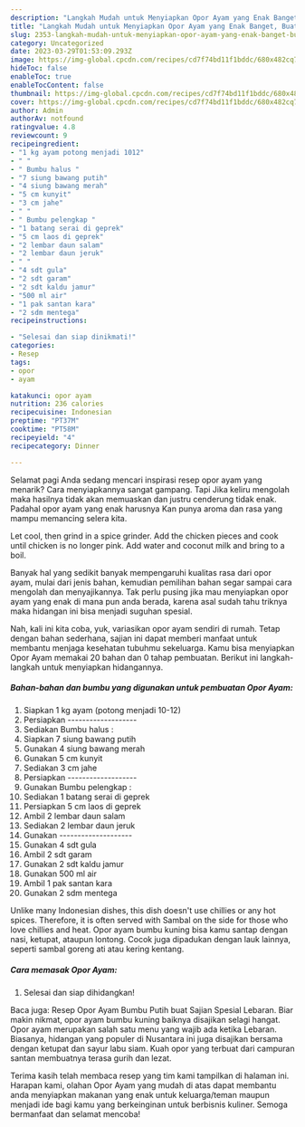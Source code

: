 ```yaml
---
description: "Langkah Mudah untuk Menyiapkan Opor Ayam yang Enak Banget, Buat Buka Puasa Bikin Ngiler"
title: "Langkah Mudah untuk Menyiapkan Opor Ayam yang Enak Banget, Buat Buka Puasa Bikin Ngiler"
slug: 2353-langkah-mudah-untuk-menyiapkan-opor-ayam-yang-enak-banget-buat-buka-puasa-bikin-ngiler
category: Uncategorized
date: 2023-03-29T01:53:09.293Z
image: https://img-global.cpcdn.com/recipes/cd7f74bd11f1bddc/680x482cq70/opor-ayam-foto-resep-utama.jpg
hideToc: false
enableToc: true
enableTocContent: false
thumbnail: https://img-global.cpcdn.com/recipes/cd7f74bd11f1bddc/680x482cq70/opor-ayam-foto-resep-utama.jpg
cover: https://img-global.cpcdn.com/recipes/cd7f74bd11f1bddc/680x482cq70/opor-ayam-foto-resep-utama.jpg
author: Admin
authorAv: notfound
ratingvalue: 4.8
reviewcount: 9
recipeingredient:
- "1 kg ayam potong menjadi 1012"
- " "
- " Bumbu halus "
- "7 siung bawang putih"
- "4 siung bawang merah"
- "5 cm kunyit"
- "3 cm jahe"
- " "
- " Bumbu pelengkap "
- "1 batang serai di geprek"
- "5 cm laos di geprek"
- "2 lembar daun salam"
- "2 lembar daun jeruk"
- " "
- "4 sdt gula"
- "2 sdt garam"
- "2 sdt kaldu jamur"
- "500 ml air"
- "1 pak santan kara"
- "2 sdm mentega"
recipeinstructions:

- "Selesai dan siap dinikmati!"
categories:
- Resep
tags:
- opor
- ayam

katakunci: opor ayam 
nutrition: 236 calories
recipecuisine: Indonesian
preptime: "PT37M"
cooktime: "PT58M"
recipeyield: "4"
recipecategory: Dinner

---
```



Selamat pagi Anda sedang mencari inspirasi resep opor ayam yang menarik? Cara menyiapkannya sangat gampang. Tapi Jika keliru mengolah maka hasilnya tidak akan memuaskan dan justru cenderung tidak enak. Padahal opor ayam yang enak harusnya Kan punya aroma dan rasa yang mampu memancing selera kita.


Let cool, then grind in a spice grinder. Add the chicken pieces and cook until chicken is no longer pink. Add water and coconut milk and bring to a boil.

Banyak hal yang sedikit banyak mempengaruhi kualitas rasa dari opor ayam, mulai dari jenis bahan, kemudian pemilihan bahan segar sampai cara mengolah dan menyajikannya. Tak perlu pusing jika mau menyiapkan opor ayam yang enak di mana pun anda berada, karena asal sudah tahu triknya maka hidangan ini bisa menjadi suguhan spesial.


Nah, kali ini kita coba, yuk, variasikan opor ayam sendiri di rumah. Tetap dengan bahan sederhana, sajian ini dapat memberi manfaat untuk membantu menjaga kesehatan tubuhmu sekeluarga. Kamu bisa menyiapkan Opor Ayam memakai 20 bahan dan 0 tahap pembuatan. Berikut ini langkah-langkah untuk menyiapkan hidangannya.

<!--inarticleads1-->

##### Bahan-bahan dan bumbu yang digunakan untuk pembuatan Opor Ayam:

1. Siapkan 1 kg ayam (potong menjadi 10-12)
1. Persiapkan  -------------------
1. Sediakan  Bumbu halus :
1. Siapkan 7 siung bawang putih
1. Gunakan 4 siung bawang merah
1. Gunakan 5 cm kunyit
1. Sediakan 3 cm jahe
1. Persiapkan  -------------------
1. Gunakan  Bumbu pelengkap :
1. Sediakan 1 batang serai di geprek
1. Persiapkan 5 cm laos di geprek
1. Ambil 2 lembar daun salam
1. Sediakan 2 lembar daun jeruk
1. Gunakan  --------------------
1. Gunakan 4 sdt gula
1. Ambil 2 sdt garam
1. Gunakan 2 sdt kaldu jamur
1. Gunakan 500 ml air
1. Ambil 1 pak santan kara
1. Gunakan 2 sdm mentega


Unlike many Indonesian dishes, this dish doesn&#39;t use chillies or any hot spices. Therefore, it is often served with Sambal on the side for those who love chillies and heat. Opor ayam bumbu kuning bisa kamu santap dengan nasi, ketupat, ataupun lontong. Cocok juga dipadukan dengan lauk lainnya, seperti sambal goreng ati atau kering kentang. 

<!--inarticleads2-->

##### Cara memasak Opor Ayam:


1. Selesai dan siap dihidangkan!

Baca juga: Resep Opor Ayam Bumbu Putih buat Sajian Spesial Lebaran. Biar makin nikmat, opor ayam bumbu kuning baiknya disajikan selagi hangat. Opor ayam merupakan salah satu menu yang wajib ada ketika Lebaran. Biasanya, hidangan yang populer di Nusantara ini juga disajikan bersama dengan ketupat dan sayur labu siam. Kuah opor yang terbuat dari campuran santan membuatnya terasa gurih dan lezat. 

Terima kasih telah membaca resep yang tim kami tampilkan di halaman ini. Harapan kami, olahan Opor Ayam yang mudah di atas dapat membantu anda menyiapkan makanan yang enak untuk keluarga/teman maupun menjadi ide bagi kamu yang berkeinginan untuk berbisnis kuliner. Semoga bermanfaat dan selamat mencoba!
